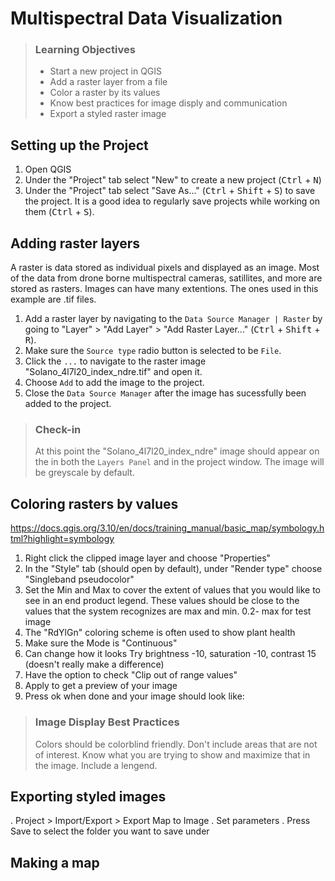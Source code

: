 # Multispectral Data Visualization

> ### Learning Objectives
>
> * Start a new project in QGIS
> * Add a raster layer from a file
> * Color a raster by its values
> * Know best practices for image disply and communication
> * Export a styled raster image

## Setting up the Project

1. Open QGIS
2. Under the "Project" tab select "New" to create a new project (<kbd>Ctrl</kbd> + <kbd>N</kbd>)
3. Under the "Project" tab select "Save As..." (<kbd>Ctrl</kbd> + <kbd>Shift</kbd> + <kbd>S</kbd>) to save the project. It is a good idea to regularly save projects while working on them (<kbd>Ctrl</kbd> + <kbd>S</kbd>).

## Adding raster layers

A raster is data stored as individual pixels and displayed as an image. Most of the data from drone borne multispectral cameras, satillites, and more are stored as rasters. Images can have many extentions. The ones used in this example are .tif files. 

1. Add a raster layer by navigating to the `Data Source Manager | Raster` by going to "Layer" > "Add Layer" > "Add Raster Layer..." (<kbd>Ctrl</kbd> + <kbd>Shift</kbd> + <kbd>R</kbd>).
2. Make sure the `Source type` radio button is selected to be `File`.
3. Click the `...` to navigate to the raster image "Solano_4l7l20_index_ndre.tif" and open it. 
4. Choose `Add` to add the image to the project.
5. Close the `Data Source Manager` after the image has sucessfully been added to the project. 

> ### Check-in
>
> At this point the "Solano_4l7l20_index_ndre" image should appear on the in both the `Layers Panel` and in the project window. The image will be greyscale by default. 

## Coloring rasters by values
https://docs.qgis.org/3.10/en/docs/training_manual/basic_map/symbology.html?highlight=symbology

1.	Right click the clipped image layer and choose "Properties"
2.	In the "Style" tab (should open by default), under "Render type" choose "Singleband pseudocolor"
13.	Set the Min and Max to cover the extent of values that you would like to see in an end product legend. These values should be close to the values that the system recognizes are max and min.
0.2- max for test image
14.	The "RdYlGn" coloring scheme is often used to show plant health
15.	Make sure the Mode is "Continuous"
16.	Can change how it looks 
Try brightness -10, saturation -10, contrast 15 (doesn't really make a difference)
17.	Have the option to check "Clip out of range values"
18.	Apply to get a preview of your image
19.	Press ok when done and your image should look like:

> ### Image Display Best Practices 
>
> Colors should be colorblind friendly. Don't include areas that are not of interest. Know what you are trying to show and maximize that in the image. Include a lengend. 

## Exporting styled images

.	Project > Import/Export > Export Map to Image
.	Set parameters
.	Press Save to select the folder you want to save under

## Making a map 

